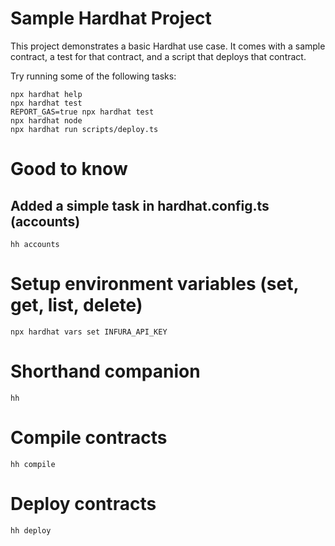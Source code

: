 # Sample Hardhat Project

This project demonstrates a basic Hardhat use case. It comes with a sample contract, a test for that contract, and a script that deploys that contract.

Try running some of the following tasks:

```shell
npx hardhat help
npx hardhat test
REPORT_GAS=true npx hardhat test
npx hardhat node
npx hardhat run scripts/deploy.ts
```

# Good to know

## Added a simple task in hardhat.config.ts (accounts)

```shell
hh accounts
```

# Setup environment variables (set, get, list, delete)

```shell
npx hardhat vars set INFURA_API_KEY
```

# Shorthand companion

```shell
hh
```

# Compile contracts

```shell
hh compile
```

# Deploy contracts

```shell
hh deploy
```